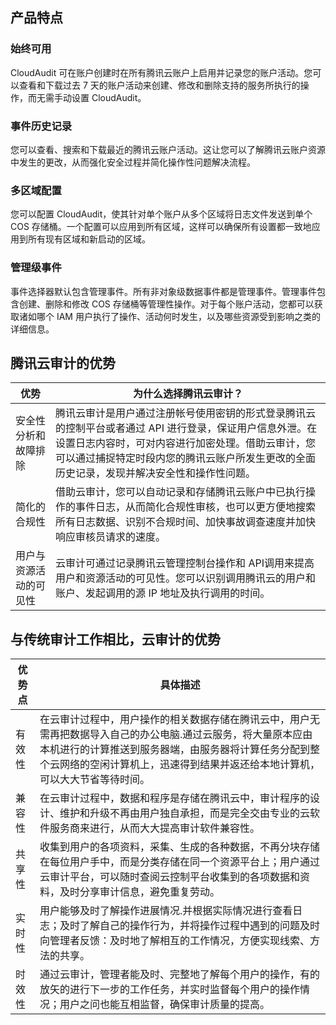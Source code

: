 

## 产品特点  
###  始终可用  
 CloudAudit 可在账户创建时在所有腾讯云账户上启用并记录您的账户活动。您可以查看和下载过去 7 天的账户活动来创建、修改和删除支持的服务所执行的操作，而无需手动设置 CloudAudit。
###  事件历史记录 
您可以查看、搜索和下载最近的腾讯云账户活动。这让您可以了解腾讯云账户资源中发生的更改，从而强化安全过程并简化操作性问题解决流程。
###  多区域配置
您可以配置 CloudAudit，使其针对单个账户从多个区域将日志文件发送到单个 COS 存储桶。一个配置可以应用到所有区域，这样可以确保所有设置都一致地应用到所有现有区域和新启动的区域。  
###  管理级事件 
事件选择器默认包含管理事件。所有非对象级数据事件都是管理事件。管理事件包含创建、删除和修改 COS 存储桶等管理性操作。对于每个账户活动，您都可以获取诸如哪个 IAM 用户执行了操作、活动何时发生，以及哪些资源受到影响之类的详细信息。




 




## 腾讯云审计的优势  
<style>
table th:first-of-type {
    width: 700 px;
}
</style>


|优势|为什么选择腾讯云审计？|
|--------|------------|
|安全性分析和故障排除|腾讯云审计是用户通过注册帐号使用密钥的形式登录腾讯云的控制平台或者通过 API 进行登录，保证用户信息外泄。在设置日志内容时，可对内容进行加密处理。借助云审计，您可以通过捕捉特定时段内您的腾讯云账户所发生更改的全面历史记录，发现并解决安全性和操作性问题。|
|简化的合规性|借助云审计，您可以自动记录和存储腾讯云账户中已执行操作的事件日志，从而简化合规性审核，也可以更方便地搜索所有日志数据、识别不合规时间、加快事故调查速度并加快响应审核员请求的速度。|
|用户与资源活动的可见性|云审计可通过记录腾讯云管理控制台操作和 API调用来提高用户和资源活动的可见性。您可以识别调用腾讯云的用户和账户、发起调用的源 IP 地址及执行调用的时间。|


## 与传统审计工作相比，云审计的优势

|优势点|具体描述|
|--------|------------|
|有效性|在云审计过程中，用户操作的相关数据存储在腾讯云中，用户无需再把数据导入自己的办公电脑.通过云服务，将大量原本应由本机进行的计算推送到服务器端，由服务器将计算任务分配到整个云网络的空闲计算机上，迅速得到结果并返还给本地计算机，可以大大节省等待时间。|
|兼容性|在云审计过程中，数据和程序是存储在腾讯云中，审计程序的设计、维护和升级不再由用户独自承担，而是完全交由专业的云软件服务商来进行，从而大大提高审计软件兼容性。|
|共享性|收集到用户的各项资料，采集、生成的各种数据，不再分块存储在每位用户手中，而是分类存储在同一个资源平台上；用户通过云审计平台，可以随时查阅云控制平台收集到的各项数据和资料，及时分享审计信息，避免重复劳动。|
|实时性|用户能够及时了解操作进展情况.并根据实际情况进行查看日志；及时了解自己的操作行为，并将操作过程中遇到的问题及时向管理者反馈：及时地了解相互的工作情况，方便实现线索、方法的共享。|
|时效性|通过云审计，管理者能及时、完整地了解每个用户的操作，有的放矢的进行下一步的工作任务，并实时监督每个用户的操作情况；用户之问也能互相监督，确保审计质量的提高。|  
